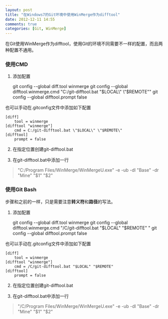 ```yaml
---
layout: post
title: "在Windows7的Git环境中使用WinMerge作为difftool"
date: 2012-12-11 14:55
comments: true
categories: [Git, WinMerge]
---
```


在Git使用WinMerge作为difftool，使用Git的环境不同需要不一样的配置，而且两种配置不通用。

### 使用CMD
1. 添加配置

	git config --global diff.tool winmerge
	git config --global difftool.winmerge.cmd "C:/git-difftool.bat \"$LOCAL\" \"$REMOTE\""
	git config --global difftool.prompt false

也可以手动在.gitconfig文件中添加如下配置

	[diff]
		tool = winmerge
	[difftool "winmerge"]
		cmd = C:/git-difftool.bat \"$LOCAL\" \"$REMOTE\"
	[difftool]
		prompt = false

2. 在指定位置创建git-difftool.bat

3. 在git-difftool.bat中添加一行
	
>"C:/Program Files/WinMerge/WinMergeU.exe" -e -ub -dl "Base" -dr "Mine" "$1" "$2"

### 使用Git Bash

步骤和之前的一样，只是需要注意**转义符**和**路径**的写法。

1. 添加配置
	
	git config --global diff.tool winmerge
	git config --global difftool.winmerge.cmd "/C/git-difftool.bat \"\$LOCAL\" \"\$REMOTE\" "
	git config --global difftool.prompt false

也可以手动在.gitconfig文件中添加如下配置

	[diff]
		tool = winmerge
	[difftool "winmerge"]
		cmd = /C/git-difftool.bat "$LOCAL" "$REMOTE"
	[difftool]
		prompt = false

2. 在指定位置创建git-difftool.bat

3. 在git-difftool.bat中添加一行

>"/C/Program Files/WinMerge/WinMergeU.exe" -e -ub -dl "Base" -dr "Mine" "$1" "$2"